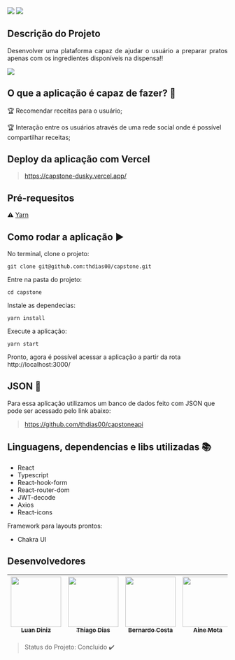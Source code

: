 <img src="https://user-images.githubusercontent.com/88336360/152155152-429eb554-6e3a-477a-961b-8cc7f3b1618c.png"/>
<img src="https://img.shields.io/static/v1?label=react&message=framework&color=blue&style=for-the-badge&logo=REACT"/>

## Descrição do Projeto <br/>

<p align="justify"> Desenvolver uma plataforma capaz de ajudar o usuário a preparar pratos apenas com os ingredientes disponíveis na dispensa!! </p>

<img src="https://user-images.githubusercontent.com/88336360/151995119-16c5fd91-5e53-4ad8-b75a-df3cc753e2ae.png"/>

## O que a aplicação é capaz de fazer? :checkered_flag:

:trophy: Recomendar receitas para o usuário;

:trophy: Interação entre os usuários através de uma rede social onde é possível compartilhar receitas;

## Deploy da aplicação com Vercel

> https://capstone-dusky.vercel.app/

## Pré-requesitos

:warning: [Yarn](https://classic.yarnpkg.com/pt-BR/docs/install/#windows-stable) 

## Como rodar a aplicação :arrow_forward:

No terminal, clone o projeto: 

```
git clone git@github.com:thdias00/capstone.git
```

Entre na pasta do projeto:  

```
cd capstone
```

Instale as dependecias:

```
yarn install
```

Execute a aplicação:

```
yarn start
```

Pronto, agora é possível acessar a aplicação a partir da rota http://localhost:3000/ 

## JSON :floppy_disk:

Para essa aplicação utilizamos um banco de dados feito com JSON que pode ser acessado pelo link abaixo: 

> https://github.com/thdias00/capstoneapi

## Linguagens, dependencias e libs utilizadas :books:

- React
- Typescript
- React-hook-form
- React-router-dom
- JWT-decode
- Axios
- React-icons


Framework para layouts prontos:
- Chakra UI

## Desenvolvedores

[<img src="https://user-images.githubusercontent.com/88336360/151998369-995ccb3e-d97e-4573-a6f0-b9663a6b66fb.png" width=115><br><sub>Luan Diniz</sub>](https://github.com/luandniz) |[<img src="https://user-images.githubusercontent.com/88336360/151998705-d22830fa-d9e2-4cf4-990a-e5b8a8e8c29f.png" width=115><br><sub>Thiago Dias</sub>](https://github.com/thdias00) | [<img src="https://user-images.githubusercontent.com/88336360/151998944-33b69bc7-ab76-4f49-805a-028b188f3238.png" width=115><br><sub>Bernardo Costa</sub>](https://github.com/bercardosoc) | [<img src="https://user-images.githubusercontent.com/88336360/151999168-130dace3-40e3-41cc-94d9-7b00e27e33b7.png" width=115><br><sub>Aine Mota</sub>](https://github.com/ainemota) | [<img src="https://user-images.githubusercontent.com/88336360/151999391-cc0d006c-3f30-423d-a064-8639a60f7270.png" width=115><br><sub>Murillo Lopes</sub>](https://github.com/murillotlopes) | [<img src="https://user-images.githubusercontent.com/88336360/151999711-621ae2f3-638d-4c84-bfc8-fa78470c7c7b.png" width=115><br><sub>Otávio Ikegami</sub>](https://github.com/otavio-ikegami) |
| :---: | :---: | :---: | :---: | :---: | :---:

> Status do Projeto: Concluido :heavy_check_mark:
